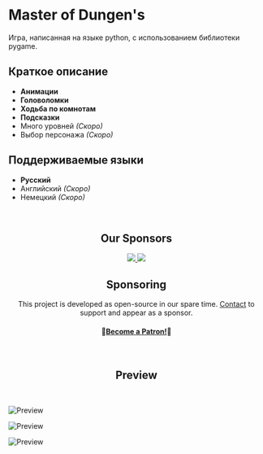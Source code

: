 # Master of Dungen's

Игра, написанная на языке python, с использованием библиотеки pygame.

## Краткое описание

- **Анимации**
- **Головоломки**
- **Ходьба по комнотам**
- **Подсказки**
- Много уровней _(Скоро)_
- Выбор персонажа _(Скоро)_

## Поддерживаемые языки

- **Русский**
- Английский _(Скоро)_
- Немецкий _(Скоро)_

<br>

<h2 align="center">Our Sponsors</h2>

<p align="center">
  <a href="https://sitechecker.pro/" target="_blank">
    <img src="preview/sitechecker.pro.png"/>
  </a>
  <a href="https://seo.do" target="_blank">
    <img src="preview/seo.do.png"/>
  </a>
</p>

<h2 align="center">Sponsoring</h2>

<p align="center">This project is developed as open-source in our spare time. <a href="mailto:aykutkrds@gmail.com">Contact</a> to support and appear as a sponsor.</p>

<h4 align="center">🎉<a href="https://www.patreon.com/bePatron?u=65063346" data-patreon-widget-type="become-patron-button">Become a Patron!</a>🎉</h3>

<br>

<h2 align="center">Preview</h2>

<br>

![Preview](preview/preview-landing.png)

![Preview](preview/preview-learn.png)

![Preview](preview/preview-cheatsheet.png)

<br>
